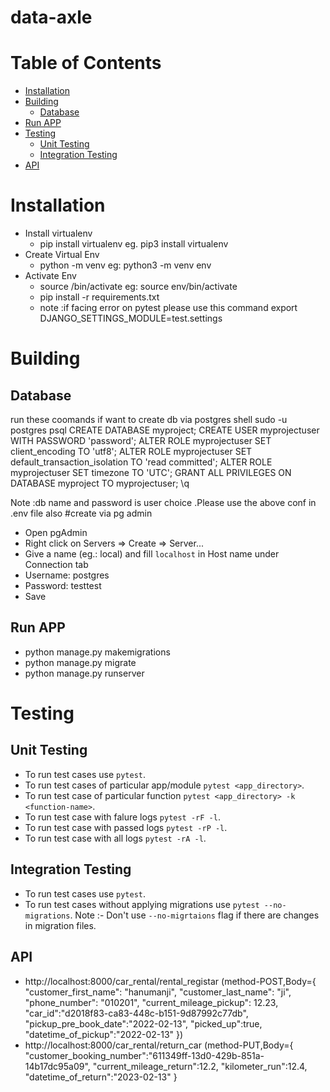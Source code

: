 # data-axle
# Table of Contents

- [Installation](#installation)
- [Building](#building)
  - [Database](#database)
- [Run APP](#runapp)
- [Testing](#testing)
  - [Unit Testing](#unittesting)
  - [Integration Testing](#integrationtesting)
- [API](#api)

# Installation
- Install virtualenv
  - pip<version> install virtualenv
    eg. pip3 install virtualenv
- Create Virtual Env
  - python<version> -m venv <virtual-environment-name>
    eg: python3 -m venv env
- Activate Env
  - source <virtual-environment-name>/bin/activate
    eg: source env/bin/activate
  - pip install -r requirements.txt
  - note :if facing error on pytest please use this command 
    export DJANGO_SETTINGS_MODULE=test.settings


# Building

## Database
  run these coomands if want to create db via postgres shell
  sudo -u postgres psql
  CREATE DATABASE myproject;
  CREATE USER myprojectuser WITH PASSWORD 'password';
  ALTER ROLE myprojectuser SET client_encoding TO 'utf8';
  ALTER ROLE myprojectuser SET default_transaction_isolation TO 'read committed';
  ALTER ROLE myprojectuser SET timezone TO 'UTC';
  GRANT ALL PRIVILEGES ON DATABASE myproject TO myprojectuser;
  \q

  Note :db name and password is user choice .Please use the above conf in .env file also
#create via pg admin
  - Open pgAdmin
  - Right click on Servers => Create => Server...
  - Give a name (eg.: local) and fill `localhost` in Host name under Connection tab
  - Username: postgres
  - Password: testtest
  - Save


## Run APP
  - python manage.py makemigrations
  - python manage.py migrate
  - python manage.py runserver



# Testing

## Unit Testing

- To run test cases use ```pytest```.
- To run test cases of particular app/module ```pytest <app_directory>```.
- To run test case of particular function ```pytest <app_directory> -k <function-name>```.
- To run test case with falure logs  ```pytest -rF -l```.
- To run test case with passed logs  ```pytest -rP -l```.
- To run test case with all logs  ```pytest -rA -l```.

## Integration Testing

- To run test cases use ```pytest```.
- To run test cases without applying migrations use ```pytest --no-migrations```.
  Note :- Don't use ```--no-migrtaions``` flag if there are changes in migration files.
## API
- http://localhost:8000/car_rental/rental_registar (method-POST,Body={
    "customer_first_name": "hanumanji",
    "customer_last_name": "ji",
    "phone_number": "010201",
    "current_mileage_pickup": 12.23,
    "car_id":"d2018f83-ca83-448c-b151-9d87992c77db",
    "pickup_pre_book_date":"2022-02-13",
    "picked_up":true,
    "datetime_of_pickup":"2022-02-13"
  })
- http://localhost:8000/car_rental/return_car (method-PUT,Body={
    "customer_booking_number":"611349ff-13d0-429b-851a-14b17dc95a09",
    "current_mileage_return":12.2,
    "kilometer_run":12.4,
    "datetime_of_return":"2023-02-13"
}
